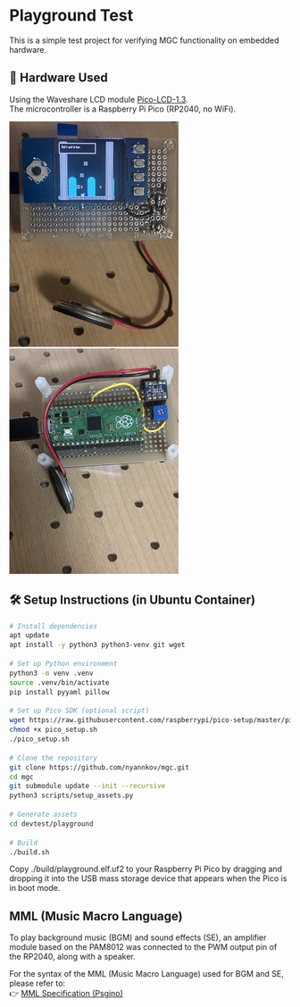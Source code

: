 # Playground Test

This is a simple test project for verifying MGC functionality on embedded hardware.

## 🔌 Hardware Used

Using the Waveshare LCD module [Pico-LCD-1.3](https://www.waveshare.com/wiki/Pico-LCD-1.3).  
The microcontroller is a Raspberry Pi Pico (RP2040, no WiFi).

![](img/front.jpg)
![](img/back.jpg)


## 🛠️ Setup Instructions (in Ubuntu Container)

```bash
# Install dependencies
apt update
apt install -y python3 python3-venv git wget

# Set up Python environment
python3 -m venv .venv
source .venv/bin/activate
pip install pyyaml pillow

# Set up Pico SDK (optional script)
wget https://raw.githubusercontent.com/raspberrypi/pico-setup/master/pico_setup.sh
chmod +x pico_setup.sh
./pico_setup.sh

# Clone the repository
git clone https://github.com/nyannkov/mgc.git
cd mgc
git submodule update --init --recursive
python3 scripts/setup_assets.py

# Generate assets
cd devtest/playground

# Build
./build.sh
```
Copy ./build/playground.elf.uf2 to your Raspberry Pi Pico by dragging and dropping it into the USB mass storage device that appears when the Pico is in boot mode.

## MML (Music Macro Language)
To play background music (BGM) and sound effects (SE), an amplifier module based on the PAM8012 was connected to the PWM output pin of the RP2040, along with a speaker.

For the syntax of the MML (Music Macro Language) used for BGM and SE, please refer to:  
👉 [MML Specification (Psgino)](https://github.com/nyannkov/Psgino/blob/main/MML.md)
